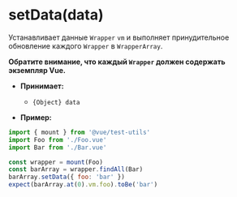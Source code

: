 # setData(data)

Устанавливает данные `Wrapper` `vm` и выполняет принудительное обновление каждого `Wrapper` в `WrapperArray`.

**Обратите внимание, что каждый `Wrapper` должен содержать экземпляр Vue.**

- **Принимает:**
  - `{Object} data`

- **Пример:**

```js
import { mount } from '@vue/test-utils'
import Foo from './Foo.vue'
import Bar from './Bar.vue'

const wrapper = mount(Foo)
const barArray = wrapper.findAll(Bar)
barArray.setData({ foo: 'bar' })
expect(barArray.at(0).vm.foo).toBe('bar')
```
